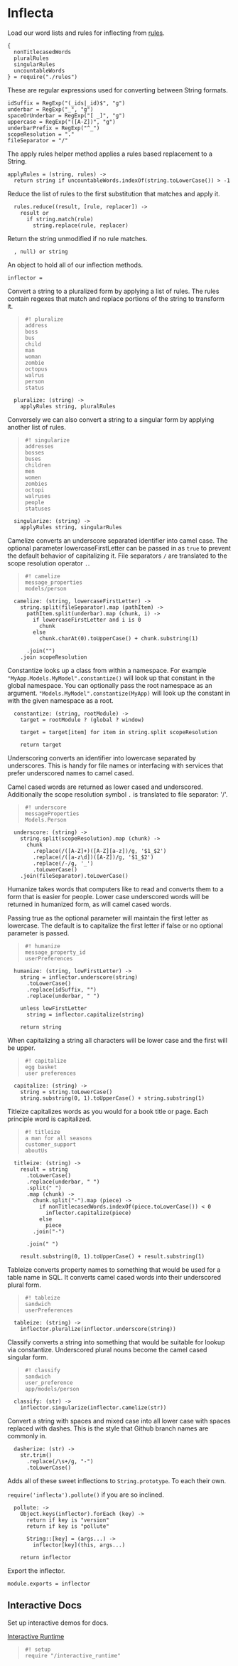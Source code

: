 Inflecta
========

Load our word lists and rules for inflecting from [rules](rules.html).

    {
      nonTitlecasedWords
      pluralRules
      singularRules
      uncountableWords
    } = require("./rules")

These are regular expressions used for converting between String formats.

    idSuffix = RegExp("(_ids|_id)$", "g")
    underbar = RegExp("_", "g")
    spaceOrUnderbar = RegExp("[ _]", "g")
    uppercase = RegExp("([A-Z])", "g")
    underbarPrefix = RegExp("^_")
    scopeResolution = "."
    fileSeparator = "/"

The apply rules helper method applies a rules based replacement to a String.

    applyRules = (string, rules) ->
      return string if uncountableWords.indexOf(string.toLowerCase()) > -1

Reduce the list of rules to the first substitution that matches and apply it.

      rules.reduce((result, [rule, replacer]) ->
        result or
          if string.match(rule)
            string.replace(rule, replacer)

Return the string unmodified if no rule matches.

      , null) or string

An object to hold all of our inflection methods.

    inflector =

Convert a string to a pluralized form by applying a list of rules. The rules contain regexes that match and replace portions of the string to transform it.

>     #! pluralize
>     address
>     boss
>     bus
>     child
>     man
>     woman
>     zombie
>     octopus
>     walrus
>     person
>     status

      pluralize: (string) ->
        applyRules string, pluralRules

Conversely we can also convert a string to a singular form by applying another list of rules.

>     #! singularize
>     addresses
>     bosses
>     buses
>     children
>     men
>     women
>     zombies
>     octopi
>     walruses
>     people
>     statuses

      singularize: (string) ->
        applyRules string, singularRules

Camelize converts an underscore separated identifier into camel case. The optional parameter lowercaseFirstLetter can be passed in as `true` to prevent the default behavior of capitalizing it. File separators `/` are translated to the scope resolution operator `.`.

>     #! camelize
>     message_properties
>     models/person

      camelize: (string, lowercaseFirstLetter) ->
        string.split(fileSeparator).map (pathItem) ->
          pathItem.split(underbar).map (chunk, i) ->
            if lowercaseFirstLetter and i is 0
              chunk
            else
              chunk.charAt(0).toUpperCase() + chunk.substring(1)

          .join("")
        .join scopeResolution

Constantize looks up a class from within a namespace. For example `"MyApp.Models.MyModel".constantize()` will look up that constant in the global namespace. You can optionally pass the root namespace as an argument. `"Models.MyModel".constantize(MyApp)` will look up the constant in with the given namespace as a root.

      constantize: (string, rootModule) ->
        target = rootModule ? (global ? window)

        target = target[item] for item in string.split scopeResolution

        return target

Underscoring converts an identifier into lowercase separated by underscores. This is handy for file names or interfacing with services that prefer underscored names to camel cased.

Camel cased words are returned as lower cased and underscored. Additionally the scope resolution symbol `.` is translated to file separator: '/'.

>     #! underscore
>     messageProperties
>     Models.Person

      underscore: (string) ->
        string.split(scopeResolution).map (chunk) ->
          chunk
            .replace(/([A-Z]+)([A-Z][a-z])/g, '$1_$2')
            .replace(/([a-z\d])([A-Z])/g, '$1_$2')
            .replace(/-/g, '_')
            .toLowerCase()
        .join(fileSeparator).toLowerCase()

Humanize takes words that computers like to read and converts them to a form that is easier for people. Lower case underscored words will be returned in humanized form, as will camel cased words.

Passing true as the optional parameter will maintain the first letter as lowercase. The default is to capitalize the first letter if false or no optional parameter is passed.

>     #! humanize
>     message_property_id
>     userPreferences

      humanize: (string, lowFirstLetter) ->
        string = inflector.underscore(string)
          .toLowerCase()
          .replace(idSuffix, "")
          .replace(underbar, " ")

        unless lowFirstLetter
          string = inflector.capitalize(string)

        return string

When capitalizing a string all characters will be lower case and the first will be upper.

>     #! capitalize
>     egg basket
>     user preferences

      capitalize: (string) ->
        string = string.toLowerCase()
        string.substring(0, 1).toUpperCase() + string.substring(1)

Titleize capitalizes words as you would for a book title or page. Each principle word is capitalized.

>     #! titleize
>     a man for all seasons
>     customer_support
>     aboutUs

      titleize: (string) ->
        result = string
          .toLowerCase()
          .replace(underbar, " ")
          .split(" ")
          .map (chunk) ->
            chunk.split("-").map (piece) ->
              if nonTitlecasedWords.indexOf(piece.toLowerCase()) < 0
                inflector.capitalize(piece)
              else
                piece
            .join("-")

          .join(" ")

        result.substring(0, 1).toUpperCase() + result.substring(1)

Tableize converts property names to something that would be used for a table name in SQL. It converts camel cased words into their underscored plural form.

>     #! tableize
>     sandwich
>     userPreferences

      tableize: (string) ->
        inflector.pluralize(inflector.underscore(string))

Classify converts a string into something that would be suitable for lookup via constantize. Underscored plural nouns become the camel cased singular form.

>     #! classify
>     sandwich
>     user_preference
>     app/models/person

      classify: (str) ->
        inflector.singularize(inflector.camelize(str))

Convert a string with spaces and mixed case into all lower case with spaces replaced with dashes. This is the style that Github branch names are commonly in.

      dasherize: (str) ->
        str.trim()
          .replace(/\s+/g, "-")
          .toLowerCase()

Adds all of these sweet inflections to `String.prototype`. To each their own.

`require('inflecta').pollute()` if you are so inclined.

      pollute: ->
        Object.keys(inflector).forEach (key) ->
          return if key is "version"
          return if key is "pollute"

          String::[key] = (args...) ->
            inflector[key](this, args...)

        return inflector

Export the inflector.

    module.exports = inflector

Interactive Docs
----------------

Set up interactive demos for docs.

[Interactive Runtime](../interactive_runtime)

>     #! setup
>     require "/interactive_runtime"
